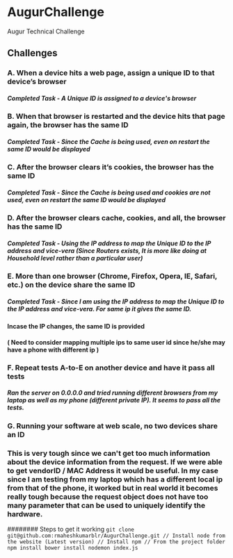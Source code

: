 # AugurChallenge

Augur Technical Challenge 

## Challenges

### A. When a device hits a web page, assign a unique ID ​to that device’s browser
##### Completed Task - A Unique ID is assigned to a device's browser

### B. When that browser is restarted and the device hits that page again, the browser has the same ID
##### Completed Task - Since the Cache is being used, even on restart the same ID would be displayed

### C. After the browser clears it’s cookies, the browser has the same ID
##### Completed Task - Since the Cache is being used and cookies are not used, even on restart the same ID would be displayed

### D. After the browser clears cache, cookies, and all, the browser has the same ID
##### Completed Task - Using the IP address to map the Unique ID to the IP address and vice-vera (Since Routers exists, It is more like doing at Household level rather than a particular user)

### E. More than one browser (Chrome, Firefox, Opera, IE, Safari, etc.) on the device share the same ID
##### Completed Task - Since I am using the IP address to map the Unique ID to the IP address and vice-vera. For same ip it gives the same ID. 
#### Incase the IP changes, the same ID is provided
#### ( Need to consider mapping multiple ips to same user id since he/she may have a phone with different ip )

### F. Repeat tests A-to-E on another device and have it pass all tests
##### Ran the server on 0.0.0.0 and tried running different browsers from my laptop as well as my phone (different private IP). It seems to pass all the tests.

### G. Running your software at web scale, no two devices share an ID
### This is very tough since we can't get too much information about the device information from the request. If we were able to get vendorID / MAC Address it would be useful. In my case since I am testing from my laptop which has a different local ip from that of the phone, it worked but in real world it becomes really tough because the request object does not have too many parameter that can be used to uniquely identify the hardware.

######## Steps to get it working 
`
git clone git@github.com:rmaheshkumarblr/AugurChallenge.git
// Install node from the website (Latest version)
// Install npm
// From the project folder
npm install
bower install
nodemon index.js
`
